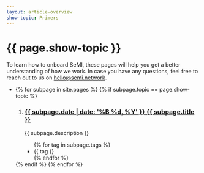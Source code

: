 ```yaml
---
layout: article-overview
show-topic: Primers
---
```


<!-- THIS PAGE CONTAINS THE INDEX FOR THIS FOLDER -->

# {{ page.show-topic }}

To learn how to onboard SeMI, these pages will help you get a better understanding of how we work. In case you have any questions, feel free to reach out to us on hello@semi.network.

<ul class="article-overview">
    <li>
        {% for subpage in site.pages %}
            {% if subpage.topic == page.show-topic %}
                <ol>
                    <li><h3><a href="{{ subpage.url }}">{{ subpage.date | date: '%B %d, %Y' }} {{ subpage.title }}</a></h3>
                    <p>
                        {{ subpage.description }}
                    </p>
                    <ul class="tags">
            			{% for tag in subpage.tags %}
        					<li>{{ tag }}</li>
        				{% endfor %}
        			</ul>
                    </li>
                </ol>
            {% endif %}
        {% endfor %}
    </li>
</ul>